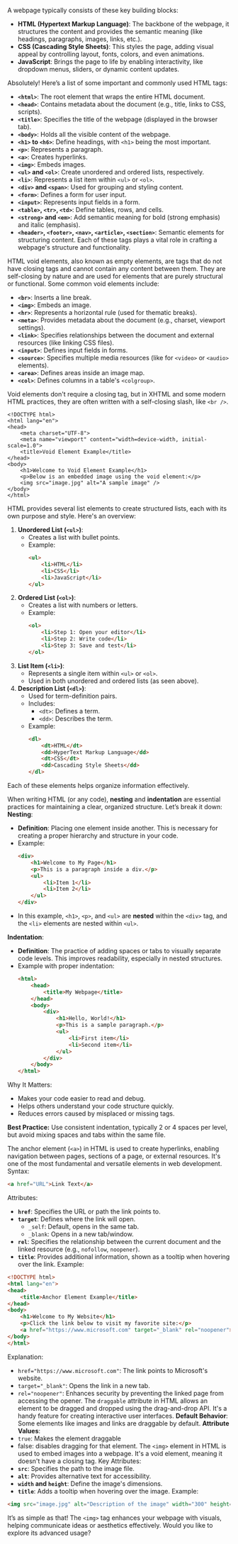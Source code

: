 A webpage typically consists of these key building blocks:

- **HTML (Hypertext Markup Language)**: The backbone of the webpage, it structures the content and provides the semantic meaning (like headings, paragraphs, images, links, etc.).
- **CSS (Cascading Style Sheets)**: This styles the page, adding visual appeal by controlling layout, fonts, colors, and even animations.
- **JavaScript**: Brings the page to life by enabling interactivity, like dropdown menus, sliders, or dynamic content updates.

Absolutely! Here’s a list of some important and commonly used HTML tags:
- **`<html>`**: The root element that wraps the entire HTML document.
- **`<head>`**: Contains metadata about the document (e.g., title, links to CSS, scripts).
- **`<title>`**: Specifies the title of the webpage (displayed in the browser tab).
- **`<body>`**: Holds all the visible content of the webpage.
- **`<h1>` to `<h6>`**: Define headings, with `<h1>` being the most important.
- **`<p>`**: Represents a paragraph.
- **`<a>`**: Creates hyperlinks.
- **`<img>`**: Embeds images.
- **`<ul>` and `<ol>`**: Create unordered and ordered lists, respectively.
- **`<li>`**: Represents a list item within `<ul>` or `<ol>`.
- **`<div>` and `<span>`**: Used for grouping and styling content.
- **`<form>`**: Defines a form for user input.
- **`<input>`**: Represents input fields in a form.
- **`<table>`, `<tr>`, `<td>`**: Define tables, rows, and cells.
- **`<strong>` and `<em>`**: Add semantic meaning for bold (strong emphasis) and italic (emphasis).
- **`<header>`, `<footer>`, `<nav>`, `<article>`, `<section>`**: Semantic elements for structuring content.
Each of these tags plays a vital role in crafting a webpage's structure and functionality. 

HTML void elements, also known as empty elements, are tags that do not have closing tags and cannot contain any content between them. They are self-closing by nature and are used for elements that are purely structural or functional. Some common void elements include:

- **`<br>`**: Inserts a line break.
- **`<img>`**: Embeds an image.
- **`<hr>`**: Represents a horizontal rule (used for thematic breaks).
- **`<meta>`**: Provides metadata about the document (e.g., charset, viewport settings).
- **`<link>`**: Specifies relationships between the document and external resources (like linking CSS files).
- **`<input>`**: Defines input fields in forms.
- **`<source>`**: Specifies multiple media resources (like for `<video>` or `<audio>` elements).
- **`<area>`**: Defines areas inside an image map.
- **`<col>`**: Defines columns in a table's `<colgroup>`.

Void elements don't require a closing tag, but in XHTML and some modern HTML practices, they are often written with a self-closing slash, like `<br />`.

```
<!DOCTYPE html>
<html lang="en">
<head>
    <meta charset="UTF-8">
    <meta name="viewport" content="width=device-width, initial-scale=1.0">
    <title>Void Element Example</title>
</head>
<body>
    <h1>Welcome to Void Element Example</h1>
    <p>Below is an embedded image using the void element:</p>
    <img src="image.jpg" alt="A sample image" />
</body>
</html>
```

HTML provides several list elements to create structured lists, each with its own purpose and style. Here's an overview:
1. **Unordered List (`<ul>`)**:
    - Creates a list with bullet points.
    - Example:
        ```html
        <ul>
            <li>HTML</li>
            <li>CSS</li>
            <li>JavaScript</li>
        </ul>
        ```
2. **Ordered List (`<ol>`)**:
    - Creates a list with numbers or letters.
    - Example:
        ```html
        <ol>
            <li>Step 1: Open your editor</li>
            <li>Step 2: Write code</li>
            <li>Step 3: Save and test</li>
        </ol>
        ```
3. **List Item (`<li>`)**:
    - Represents a single item within `<ul>` or `<ol>`.
    - Used in both unordered and ordered lists (as seen above).
4. **Description List (`<dl>`)**:
    - Used for term-definition pairs.
    - Includes:
        - `<dt>`: Defines a term.
        - `<dd>`: Describes the term.
    - Example:
        ```html
        <dl>
            <dt>HTML</dt>
            <dd>HyperText Markup Language</dd>
            <dt>CSS</dt>
            <dd>Cascading Style Sheets</dd>
        </dl>
        ```
Each of these elements helps organize information effectively.

When writing HTML (or any code), **nesting** and **indentation** are essential practices for maintaining a clear, organized structure. Let’s break it down:
**Nesting**:
- **Definition**: Placing one element inside another. This is necessary for creating a proper hierarchy and structure in your code.
- Example:
    ```html
    <div>
        <h1>Welcome to My Page</h1>
        <p>This is a paragraph inside a div.</p>
        <ul>
            <li>Item 1</li>
            <li>Item 2</li>
        </ul>
    </div>
    ```
- In this example, `<h1>`, `<p>`, and `<ul>` are **nested** within the `<div>` tag, and the `<li>` elements are nested within `<ul>`.

**Indentation**:
- **Definition**: The practice of adding spaces or tabs to visually separate code levels. This improves readability, especially in nested structures.
- Example with proper indentation:
    ```html
    <html>
        <head>
            <title>My Webpage</title>
        </head>
        <body>
            <div>
                <h1>Hello, World!</h1>
                <p>This is a sample paragraph.</p>
                <ul>
                    <li>First item</li>
                    <li>Second item</li>
                </ul>
            </div>
        </body>
    </html>
    ```
 Why It Matters:
- Makes your code easier to read and debug.
- Helps others understand your code structure quickly.
- Reduces errors caused by misplaced or missing tags.

**Best Practice:** Use consistent indentation, typically 2 or 4 spaces per level, but avoid mixing spaces and tabs within the same file.

The anchor element (`<a>`) in HTML is used to create hyperlinks, enabling navigation between pages, sections of a page, or external resources. It's one of the most fundamental and versatile elements in web development.
Syntax:
```html
<a href="URL">Link Text</a>
```
Attributes:
- **`href`**: Specifies the URL or path the link points to.
- **`target`**: Defines where the link will open.
    - `_self`: Default, opens in the same tab.
    - `_blank`: Opens in a new tab/window.
- **`rel`**: Specifies the relationship between the current document and the linked resource (e.g., `nofollow`, `noopener`).
- **`title`**: Provides additional information, shown as a tooltip when hovering over the link.
 Example:
```html
<!DOCTYPE html>
<html lang="en">
<head>
    <title>Anchor Element Example</title>
</head>
<body>
    <h1>Welcome to My Website</h1>
    <p>Click the link below to visit my favorite site:</p>
    <a href="https://www.microsoft.com" target="_blank" rel="noopener">Visit Microsoft</a>
</body>
</html>
```
 Explanation:
- `href="https://www.microsoft.com"`: The link points to Microsoft's website.
- `target="_blank"`: Opens the link in a new tab.
- `rel="noopener"`: Enhances security by preventing the linked page from accessing the opener.
The `draggable` attribute in HTML allows an element to be dragged and dropped using the drag-and-drop API. It's a handy feature for creating interactive user interfaces.
**Default Behavior**: Some elements like images and links are draggable by default.
**Attribute Values**:
- `true`: Makes the element draggable
- false: disables dragging for that element.
The `<img>` element in HTML is used to embed images into a webpage. It's a void element, meaning it doesn't have a closing tag.
Key Attributes:
- **`src`**: Specifies the path to the image file.
- **`alt`**: Provides alternative text for accessibility.
- **`width` and `height`**: Define the image's dimensions.
- **`title`**: Adds a tooltip when hovering over the image.
 Example:
```html
<img src="image.jpg" alt="Description of the image" width="300" height="200">
```
It’s as simple as that! The `<img>` tag enhances your webpage with visuals, helping communicate ideas or aesthetics effectively. Would you like to explore its advanced usage?
